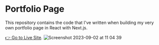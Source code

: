 # Portfolio Page
This repository contains the code that I've written when building my very own portfolio page in React with Next.js.

[👉 Go to Live Site](htts://www.szabolcsnagy.com).
![Screenshot 2023-09-02 at 11 04 39](https://github.com/szabolcsthedeveloper/portfolio/assets/109295080/215adc1e-c251-4eca-a1f5-04c0b594302b)
